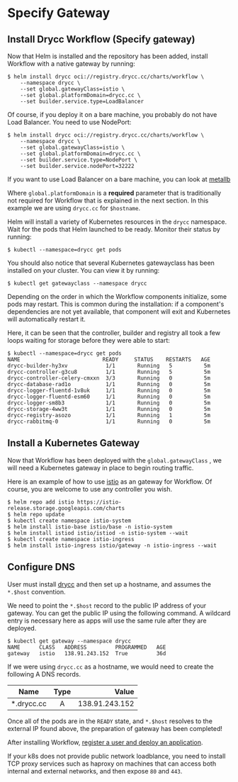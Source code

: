 # Specify Gateway

## Install Drycc Workflow (Specify gateway)

Now that Helm is installed and the repository has been added, install Workflow with a native gateway by running:

```
$ helm install drycc oci://registry.drycc.cc/charts/workflow \
    --namespace drycc \
    --set global.gatewayClass=istio \
    --set global.platformDomain=drycc.cc \
    --set builder.service.type=LoadBalancer
```

Of course, if you deploy it on a bare machine, you probably do not have Load Balancer. You need to use NodePort:
```
$ helm install drycc oci://registry.drycc.cc/charts/workflow \
    --namespace drycc \
    --set global.gatewayClass=istio \
    --set global.platformDomain=drycc.cc \
    --set builder.service.type=NodePort \
    --set builder.service.nodePort=32222
```

If you want to use Load Balancer on a bare machine, you can look at [metallb](https://github.com/metallb/metallb)

Where `global.platformDomain` is a **required** parameter that is traditionally not required for Workflow that is explained in the next section. In this example we are using `drycc.cc` for `$hostname`.

Helm will install a variety of Kubernetes resources in the `drycc` namespace.
Wait for the pods that Helm launched to be ready. Monitor their status by running:

```
$ kubectl --namespace=drycc get pods
```

You should also notice that several Kubernetes gatewayclass has been installed on your cluster. You can view it by running:

```
$ kubectl get gatewayclass --namespace drycc
```

Depending on the order in which the Workflow components initialize, some pods may restart. This is common during the
installation: if a component's dependencies are not yet available, that component will exit and Kubernetes will
automatically restart it.

Here, it can be seen that the controller, builder and registry all took a few loops waiting for storage before they were able to start:

```
$ kubectl --namespace=drycc get pods
NAME                          READY     STATUS    RESTARTS   AGE
drycc-builder-hy3xv            1/1       Running   5          5m
drycc-controller-g3cu8         1/1       Running   5          5m
drycc-controller-celery-cmxxn  3/3       Running   0          5m
drycc-database-rad1o           1/1       Running   0          5m
drycc-logger-fluentd-1v8uk     1/1       Running   0          5m
drycc-logger-fluentd-esm60     1/1       Running   0          5m
drycc-logger-sm8b3             1/1       Running   0          5m
drycc-storage-4ww3t            1/1       Running   0          5m
drycc-registry-asozo           1/1       Running   1          5m
drycc-rabbitmq-0               1/1       Running   0          5m
```

## Install a Kubernetes Gateway

Now that Workflow has been deployed with the `global.gatewayClass` , we will need a Kubernetes gateway in place to begin routing traffic.

Here is an example of how to use [istio](https://istio.io/) as an gateway for Workflow. Of course, you are welcome to use any controller you wish.

```
$ helm repo add istio https://istio-release.storage.googleapis.com/charts
$ helm repo update
$ kubectl create namespace istio-system
$ helm install istio-base istio/base -n istio-system
$ helm install istiod istio/istiod -n istio-system --wait
$ kubectl create namespace istio-ingress
$ helm install istio-ingress istio/gateway -n istio-ingress --wait
```

## Configure DNS

User must install [drycc](../quickstart/install-workflow.md) and then set up a hostname, and assumes the `*.$host` convention.

We need to point the `*.$host` record to the public IP address of your gateway. You can get the public IP using the following command. A wildcard entry is necessary here as apps will use the same rule after they are deployed.

```
$ kubectl get gateway --namespace drycc
NAME      CLASS   ADDRESS         PROGRAMMED   AGE
gateway   istio   138.91.243.152  True         36d
```

If we were using `drycc.cc` as a hostname, we would need to create the following A DNS records.

| Name                         | Type          | Value          |
| ---------------------------- |:-------------:| --------------:|
| *.drycc.cc                   | A             | 138.91.243.152 |

Once all of the pods are in the `READY` state, and `*.$host` resolves to the external IP found above, the preparation of gateway has been completed!

After installing Workflow, [register a user and deploy an application](../quickstart/deploy-an-app.md).

If your k8s does not provide public network loadblance, you need to install TCP proxy services such as haproxy on machines that can 
access both internal and external networks, and then expose `80` and `443`.